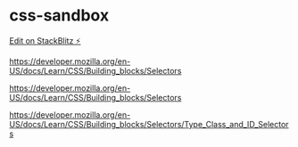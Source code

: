 # css-sandbox

[Edit on StackBlitz ⚡️](https://stackblitz.com/edit/css-sandbox)

https://developer.mozilla.org/en-US/docs/Learn/CSS/Building_blocks/Selectors

https://developer.mozilla.org/en-US/docs/Learn/CSS/Building_blocks/Selectors

https://developer.mozilla.org/en-US/docs/Learn/CSS/Building_blocks/Selectors/Type_Class_and_ID_Selectors